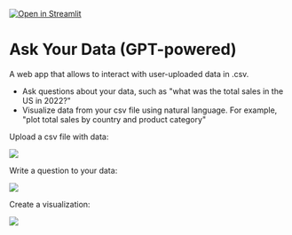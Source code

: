 [![Open in Streamlit](https://static.streamlit.io/badges/streamlit_badge_black_white.svg)](https://arsentievalex-ask-your-data-gpt-main-6b0llr.streamlit.app/)

# Ask Your Data (GPT-powered)

A web app that allows to interact with user-uploaded data in .csv.

-  Ask questions about your data, such as "what was the total sales in the US in 2022?"
-  Visualize data from your csv file using natural language. For example, "plot total sales by country and product category"


Upload a csv file with data:

<img src="https://i.postimg.cc/htTtJfwV/gif-upload.gif"/>

Write a question to your data:

<img src="https://i.postimg.cc/T33XxhxR/gif-query.gif"/>

Create a visualization:

<img src="https://i.postimg.cc/SxMfJfkV/gif-viz.gif"/>